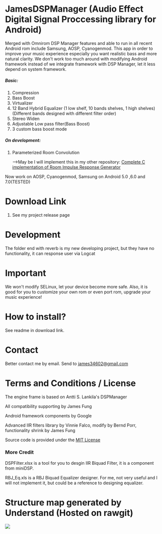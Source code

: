 # JamesDSPManager (Audio Effect Digital Signal Proccessing library for Android)
Merged with Omnirom DSP Manager features and able to run in all recent Android rom include Samsung, AOSP, Cyanogenmod. 
This app in order to improve your music experience especially you want realistic bass and more natural clarity.
We don't work too much around with modifying Android framework instead of we integrate framework with DSP Manager, let it less depend on system framework.

##### Basic:

1. Compression
2. Bass Boost
3. Virtualizer
4. 12 Band Hybrid Equalizer (1 low shelf, 10 bands shelves, 1 high shelves)(Different bands designed with different filter order)
5. Stereo Widen
6. Adjustable Low pass filter(Bass Boost)
7. 3 custom bass boost mode

##### On development:
1. Parameterized Room Convolution

	-->May be I  will implement this in my other repository: [Complete C implementation of Room Impulse Response Generator](https://github.com/james34602/RIR-Generator)

Now work on AOSP, Cyanogenmod, Samsung on Android 5.0 ,6.0 and 7.0(TESTED)

# Download Link
1. See my project release page

# Development
The folder end with reverb is my new developing project, but they have no functionality, it can response user via Logcat

# Important
We won't modify SELinux, let your device become more safe.
Also, it is good for you to customize your own rom or even port rom, upgrade your music experience!

# How to install?
See readme in download link.

# Contact
Better contact me by email. Send to james34602@gmail.com

# Terms and Conditions / License
The engine frame is based on Antti S. Lankila's DSPManager

All compatibility supporting by James Fung

Android framework components by Google

Advanced IIR filters library by Vinnie Falco, modify by Bernd Porr, functionality shrink by James Fung

Source code is provided under the [MIT License](http://www.opensource.org/licenses/mit-license.php)

### More Credit
DSPFilter.xlsx is a tool for you to desgin IIR Biquad Filter, it is a component from miniDSP.

RBJ_Eq.xls is a RBJ Biquad Equalizer designer. For me, not very useful and I will not implement it, but could be a reference to designing equalizer.

# Structure map generated by Understand (Hosted on rawgit)
<a><img src="https://rawgit.com/james34602/JamesDSPManager/master/libjamesdsp_StructureMap.svg"/></a>

